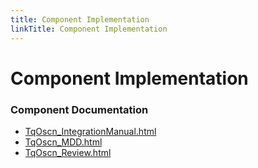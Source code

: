 ```yaml
---
title: Component Implementation
linkTitle: Component Implementation
---
```


# Component Implementation
### Component Documentation

- [TqOscn_IntegrationManual.html](doc/TqOscn_IntegrationManual.html)
- [TqOscn_MDD.html](doc/TqOscn_MDD.html)
- [TqOscn_Review.html](doc/TqOscn_Review.html)

